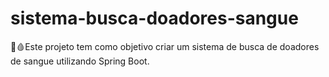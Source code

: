 # sistema-busca-doadores-sangue
💉🩸Este projeto tem como objetivo criar um sistema de busca de doadores de sangue utilizando Spring Boot.
